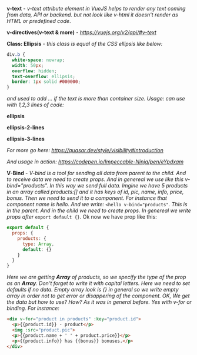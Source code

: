 **v-text** - *v-text attribute element in VueJS helps to render any text coming from data, API or backend.
but not look like v-html it doesn't render as HTML or predefined code*.

**v-directives(v-text & more)** - *https://vuejs.org/v2/api/#v-text*

**Class: Ellipsis** - *this class is equal of the CSS ellipsis like below:*

```css
div.b {
  white-space: nowrap; 
  width: 50px; 
  overflow: hidden;
  text-overflow: ellipsis; 
  border: 1px solid #000000;
}
```

*and used to add ... if the text is more than container size. Usage: can use with 1,2,3 lines of code:*

**ellipsis**

**ellipsis-2-lines**

**ellipsis-3-lines**

*For more go here: https://quasar.dev/style/visibility#Introduction*

*And usage in action: https://codepen.io/Impeccable-Ninja/pen/eYpdxam*


**V-Bind** - *V-bind is a tool for sending all data from parent to the child. And to receive data we need to create props.
And in genereal we use like this v-bind="products". In this way we send full data. Imgine we have 5 products in an array called products:[] and it has keys of id, pic, name, info, price, bonus. Then we need to send it to a component. For instance that component name is hello. And we write:* ``<hello v-bind="products"``*. This is in the parent. And in the child we need to create props. In genereal we write props after* ``export default {}``. Ok now we have prop like this:

```js
export default {
  props: {
    products: {
      type: Array,
      default: {}
    }
  }
}
```

*Here we are getting **Array** of products, so we specify the type of the prop as an **Array**. Don't forget to write it with capital letters. Here we need to set defaults if no data. Empty array look is {} in general so we write empty array in order not to get error or disappering of the component. OK, We get the data but how to use? How? As it was in general before. Yes with v-for or binding. For instance:*

```html
<div v-for="product in products" :key="product.id">
  <p>{{product.id}} - product</p>
  <img :src="product.pic">
  <p>{{product.name + ' ' + product.price}}</p>
  <p>{{product.info}} has {{bonus}} bonuses.</p>
</div>
